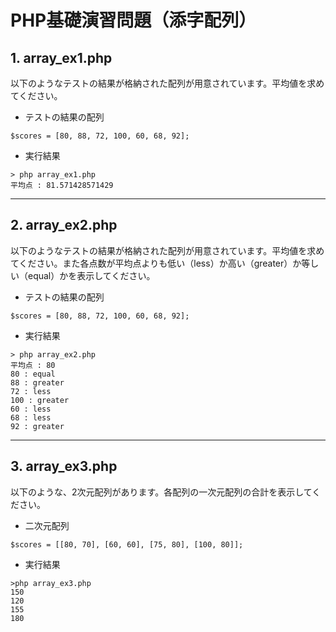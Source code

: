 # PHP基礎演習問題（添字配列）

## 1. array_ex1.php

以下のようなテストの結果が格納された配列が用意されています。平均値を求めてください。
- テストの結果の配列

```
$scores = [80, 88, 72, 100, 60, 68, 92];
```

- 実行結果

```console
> php array_ex1.php
平均点 : 81.571428571429
```

<hr>

## 2. array_ex2.php

以下のようなテストの結果が格納された配列が用意されています。平均値を求めてください。また各点数が平均点よりも低い（less）か高い（greater）か等しい（equal）かを表示してください。

- テストの結果の配列

```
$scores = [80, 88, 72, 100, 60, 68, 92];
```

- 実行結果

```console
> php array_ex2.php
平均点 : 80
80 : equal
88 : greater
72 : less
100 : greater
60 : less
68 : less
92 : greater
```

<hr>

## 3. array_ex3.php

以下のような、2次元配列があります。各配列の一次元配列の合計を表示してください。

- 二次元配列

```
$scores = [[80, 70], [60, 60], [75, 80], [100, 80]];
```

- 実行結果

```console
>php array_ex3.php
150
120
155
180
```